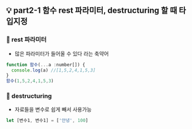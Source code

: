 ## 💡 part2-1 함수 rest 파라미터, destructuring 할 때 타입지정

### 🔹 rest 파라미터

- 많은 파라미터가 들어올 수 있다 라는 축약어

```javascript
function 함수(...a :number[]) {
  console.log(a) //[1,5,2,4,1,5,3]
}
함수(1,5,2,4,1,5,3)
```

### 🔹 destructuring

- 자료들을 변수로 쉽게 빼서 사용가능

```javascript
let [변수1, 변수1] = ['안녕', 100]
```